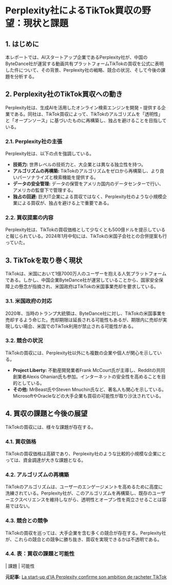 # Perplexity社によるTikTok買収の野望：現状と課題

## 1. はじめに

本レポートでは、AIスタートアップ企業であるPerplexity社が、中国のByteDance社が運営する動画共有プラットフォームTikTokの買収を公式に表明した件について、その背景、Perplexity社の戦略、競合の状況、そして今後の課題を分析する。

## 2. Perplexity社のTikTok買収への動き

Perplexity社は、生成AIを活用したオンライン検索エンジンを開発・提供する企業である。同社は、TikTok買収によって、TikTokのアルゴリズムを「透明性」と「オープンソース」に基づいたものに再構築し、独占を避けることを目指している。

### 2.1. Perplexity社の主張

Perplexity社は、以下の点を強調している。

* **技術力:** 世界レベルの技術力と、大企業とは異なる独立性を持つ。
* **アルゴリズムの再構築:** TikTokのアルゴリズムをゼロから再構築し、より良いパーソナライズと検索機能を提供する。
* **データの安全管理:** データの保管をアメリカ国内のデータセンターで行い、アメリカの監督下で管理する。
* **独占の回避:** 巨大IT企業による買収ではなく、Perplexity社のような小規模企業による買収が、独占を避ける上で重要である。

### 2.2. 買収提案の内容

Perplexity社は、TikTokの買収価格として少なくとも500億ドルを提示していると報じられている。2024年1月中旬には、TikTokの米国子会社との合併提案も行っていた。

## 3. TikTokを取り巻く現状

TikTokは、米国において1億7000万人のユーザーを抱える人気プラットフォームである。しかし、中国企業ByteDance社が運営していることから、国家安全保障上の懸念が指摘され、米国政府はTikTokの米国事業売却を要求している。

### 3.1. 米国政府の対応

2020年、当時のトランプ大統領は、ByteDance社に対し、TikTokの米国事業を売却するよう命じた。売却期限は延長される可能性もあるが、期限内に売却が実現しない場合、米国でのTikTok利用が禁止される可能性がある。

### 3.2. 競合の状況

TikTokの買収には、Perplexity社以外にも複数の企業や個人が関心を示している。

* **Project Liberty:** 不動産開発業者Frank McCourt氏が主導し、Redditの共同創業者Alexis Ohanian氏も参加。インターネットの安全性を高めることを目的としている。
* **その他:** MrBeast氏やSteven Mnuchin氏など、著名人も関心を示している。MicrosoftやOracleなどの大手企業も買収の可能性が取り沙汰されている。

## 4. 買収の課題と今後の展望

TikTokの買収には、様々な課題が存在する。

### 4.1. 買収価格

TikTokの買収価格は高額であり、Perplexity社のような比較的小規模な企業にとっては、資金調達が大きな課題となる。

### 4.2. アルゴリズムの再構築

TikTokのアルゴリズムは、ユーザーのエンゲージメントを高めるために高度に洗練されている。Perplexity社が、このアルゴリズムを再構築し、既存のユーザーエクスペリエンスを維持しながら、透明性とオープン性を両立させることは容易ではない。

### 4.3. 競合との競争

TikTokの買収を巡っては、大手企業を含む多くの競合が存在する。Perplexity社が、これらの競合との競争に勝ち抜き、買収を実現できるかは不透明である。

### 4.4. 表：買収の課題と可能性

| 課題 | 可能性 

**元記事:** [La start-up d'IA Perplexity confirme son ambition de racheter TikTok](https://www.challenges.fr/economie/la-start-up-dia-perplexity-confirme-son-ambition-de-racheter-tiktok_601205)
